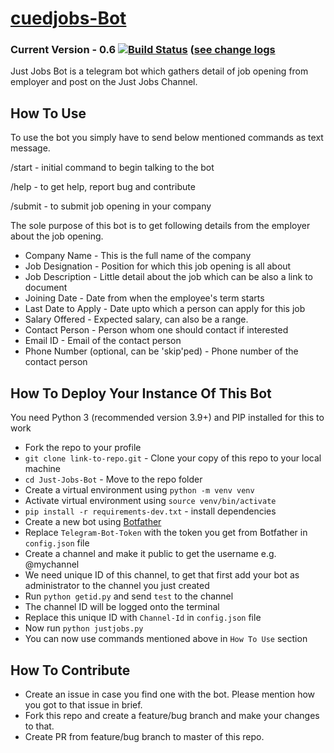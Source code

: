 # [cuedjobs-Bot](https://telegram.me/cuedjobs)
### Current Version - 0.6 [![Build Status](https://github.com/AtulRajput01/cued-job_bot.git.svg?branch=main)](https://github.com/AtulRajput01/cued-job_bot.git) ([see change logs](https://github.com/AtulRajput01/cued-job_bot.git)
Just Jobs Bot is a telegram bot which gathers detail of job opening from employer and post on the Just Jobs Channel.

## How To Use

To use the bot you simply have to send below mentioned commands as text message.

/start - initial command to begin talking to the bot

/help - to get help, report bug and contribute

/submit - to submit job opening in your company

The sole purpose of this bot is to get following details from the employer about the job opening.
* Company Name - This is the full name of the company
* Job Designation - Position for which this job opening is all about
* Job Description - Little detail about the job which can be also a link to document
* Joining Date - Date from when the employee's term starts
* Last Date to Apply - Date upto which a person can apply for this job
* Salary Offered - Expected salary, can also be a range.
* Contact Person - Person whom one should contact if interested
* Email ID - Email of the contact person
* Phone Number (optional, can be 'skip'ped) - Phone number of the contact person

## How To Deploy Your Instance Of This Bot

You need Python 3 (recommended version 3.9+) and PIP installed for this to work
* Fork the repo to your profile
* `git clone link-to-repo.git` - Clone your copy of this repo to your local machine
* `cd Just-Jobs-Bot` - Move to the repo folder
* Create a virtual environment using `python -m venv venv`
* Activate virtual environment using `source venv/bin/activate`
* `pip install -r requirements-dev.txt` - install dependencies
* Create a new bot using [Botfather](https://telegram.me/botfather)
* Replace `Telegram-Bot-Token` with the token you get from Botfather in `config.json` file
* Create a channel and make it public to get the username e.g. @mychannel
* We need unique ID of this channel, to get that first add your bot as administrator to the channel you just created
* Run `python getid.py` and send `test` to the channel
* The channel ID will be logged onto the terminal
* Replace this unique ID with `Channel-Id` in `config.json` file
* Now run `python justjobs.py`
* You can now use commands mentioned above in `How To Use` section

## How To Contribute

* Create an issue in case you find one with the bot. Please mention how you got to that issue in brief.
* Fork this repo and create a feature/bug branch and make your changes to that.
* Create PR from feature/bug branch to master of this repo.
